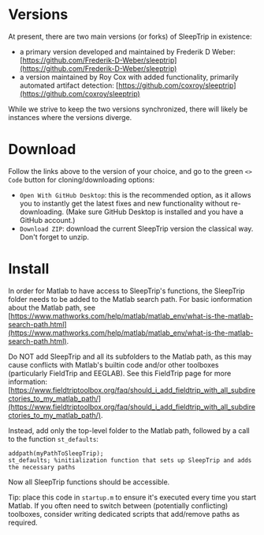 # Versions
At present, there are two main versions (or forks) of SleepTrip in existence:
- a primary version developed and maintained by Frederik D Weber: [https://github.com/Frederik-D-Weber/sleeptrip](https://github.com/Frederik-D-Weber/sleeptrip)
- a version maintained by Roy Cox with added functionality, primarily automated artifact detection: [https://github.com/coxroy/sleeptrip](https://github.com/coxroy/sleeptrip)

While we strive to keep the two versions synchronized, there will likely be instances where the versions diverge.

# Download
Follow the links above to the version of your choice, and go to the green `<> Code` button for cloning/downloading options:
- `Open With GitHub Desktop`: this is the recommended option, as it allows you to instantly get the latest fixes and new functionality without re-downloading. (Make sure GitHub Desktop is installed and you have a GitHub account.)
- `Download ZIP`: download the current SleepTrip version the classical way. Don't forget to unzip.

# Install
In order for Matlab to have access to SleepTrip's functions, the SleepTrip folder needs to be added to the Matlab search path. For basic ionformation about the Matlab path, see [https://www.mathworks.com/help/matlab/matlab_env/what-is-the-matlab-search-path.html](https://www.mathworks.com/help/matlab/matlab_env/what-is-the-matlab-search-path.html).

Do NOT add SleepTrip and all its subfolders to the Matlab path, as this may cause conflicts with Matlab's builtin code and/or other toolboxes (particularly FieldTrip and EEGLAB). See this FieldTrip page for more information: [https://www.fieldtriptoolbox.org/faq/should_i_add_fieldtrip_with_all_subdirectories_to_my_matlab_path/](https://www.fieldtriptoolbox.org/faq/should_i_add_fieldtrip_with_all_subdirectories_to_my_matlab_path/).

Instead, add only the top-level folder to the Matlab path, followed by a call to the function `st_defaults`:
```
addpath(myPathToSleepTrip);
st_defaults; %initialization function that sets up SleepTrip and adds the necessary paths
```

Now all SleepTrip functions should be accessible.

Tip: place this code in `startup.m` to ensure it's executed every time you start Matlab. If you often need to switch between (potentially conflicting) toolboxes, consider writing dedicated scripts that add/remove paths as required.
